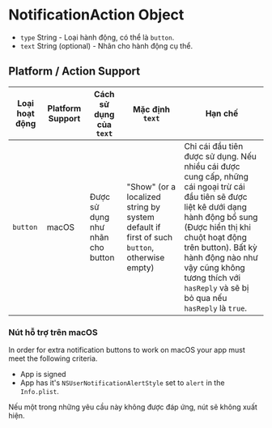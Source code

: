 # NotificationAction Object

* `type` String - Loại hành động, có thể là `button`.
* `text` String (optional) - Nhãn cho hành động cụ thể.

## Platform / Action Support

| Loại hoạt động | Platform Support | Cách sử dụng của `text`          | Mặc định `text`                                                                             | Hạn chế                                                                                                                                                                                                                                                                                                |
| -------------- | ---------------- | -------------------------------- | ------------------------------------------------------------------------------------------- | ------------------------------------------------------------------------------------------------------------------------------------------------------------------------------------------------------------------------------------------------------------------------------------------------------ |
| `button`       | macOS            | Được sử dụng như nhãn cho button | "Show" (or a localized string by system default if first of such `button`, otherwise empty) | Chỉ cái đầu tiên được sử dụng. Nếu nhiều cái được cung cấp, những cái ngoại trừ cái đầu tiên sẽ được liệt kê dưới dạng hành động bổ sung (Được hiển thị khi chuột hoạt động trên button). Bất kỳ hành động nào như vậy cũng không tương thích với `hasReply` và sẽ bị bỏ qua nếu `hasReply` là `true`. |

### Nút hỗ trợ trên macOS

In order for extra notification buttons to work on macOS your app must meet the following criteria.

* App is signed
* App has it's `NSUserNotificationAlertStyle` set to `alert` in the `Info.plist`.

Nếu một trong những yêu cầu này không được đáp ứng, nút sẽ không xuất hiện.